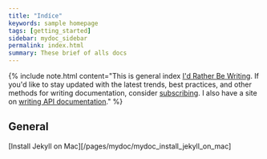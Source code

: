```yaml
---
title: "Indíce"
keywords: sample homepage
tags: [getting_started]
sidebar: mydoc_sidebar
permalink: index.html
summary: These brief of alls docs 
---
```



{% include note.html content="This is general index <a alt='technical writing blog' href='http://idratherbewriting.com'>I'd Rather Be Writing</a>. If you'd like to stay updated with the latest trends, best practices, and other methods for writing documentation, consider <a href='https://tinyletter.com/tomjoht'>subscribing</a>. I also have a site on <a href='http://idratherbewriting.com/learnapidoc'>writing API documentation</a>." %}

## General

[Install Jekyll on Mac][/pages/mydoc/mydoc_install_jekyll_on_mac]